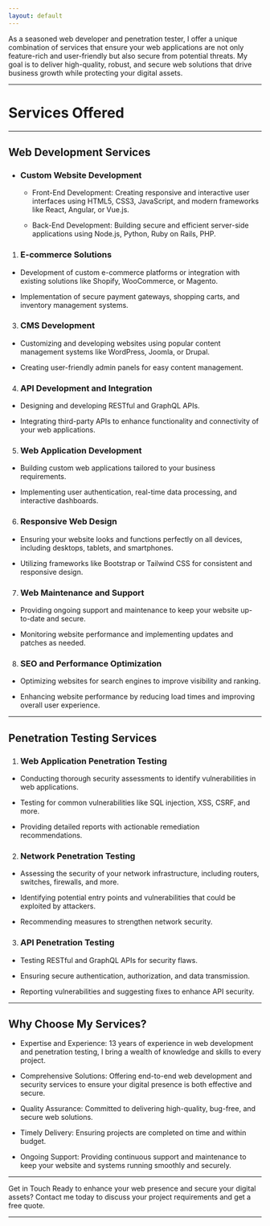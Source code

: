 ```yaml
---
layout: default
---
```

As a seasoned web developer and penetration tester, I offer a unique combination of services that ensure your web applications are not only feature-rich and user-friendly but also secure from potential threats. 
My goal is to deliver high-quality, robust, and secure web solutions that drive business growth while protecting your digital assets.

* * *
# Services Offered
* * *

## Web Development Services


* ### Custom Website Development
   
  *  Front-End Development: Creating responsive and interactive user interfaces using HTML5, CSS3, JavaScript, and modern frameworks like React, Angular,      or Vue.js.
    
  *  Back-End Development: Building secure and efficient server-side applications using Node.js, Python, Ruby on Rails, PHP.
    
1. ### E-commerce Solutions
   
  * Development of custom e-commerce platforms or integration with existing solutions like Shopify, WooCommerce, or Magento.
    
  * Implementation of secure payment gateways, shopping carts, and inventory management systems.
    
3. ### CMS Development
   
  * Customizing and developing websites using popular content management systems like WordPress, Joomla, or Drupal.
    
  * Creating user-friendly admin panels for easy content management.
    
4. ### API Development and Integration
   
  * Designing and developing RESTful and GraphQL APIs.
    
  * Integrating third-party APIs to enhance functionality and connectivity of your web applications.
    
5. ### Web Application Development
   
  * Building custom web applications tailored to your business requirements.
    
  * Implementing user authentication, real-time data processing, and interactive dashboards.
    
6. ### Responsive Web Design
   
  * Ensuring your website looks and functions perfectly on all devices, including desktops, tablets, and smartphones.
    
  * Utilizing frameworks like Bootstrap or Tailwind CSS for consistent and responsive design.
    
7. ### Web Maintenance and Support
   
  * Providing ongoing support and maintenance to keep your website up-to-date and secure.
    
  * Monitoring website performance and implementing updates and patches as needed.
    
8. ### SEO and Performance Optimization
   
  * Optimizing websites for search engines to improve visibility and ranking.
    
  * Enhancing website performance by reducing load times and improving overall user experience.

* * *

## Penetration Testing Services

1. ### Web Application Penetration Testing
   
  *  Conducting thorough security assessments to identify vulnerabilities in web applications.
    
  *  Testing for common vulnerabilities like SQL injection, XSS, CSRF, and more.
    
  *  Providing detailed reports with actionable remediation recommendations.
    
2. ### Network Penetration Testing
   
  *  Assessing the security of your network infrastructure, including routers, switches, firewalls, and more.
    
  *  Identifying potential entry points and vulnerabilities that could be exploited by attackers.
    
  *  Recommending measures to strengthen network security.
    
3. ### API Penetration Testing
   
  *  Testing RESTful and GraphQL APIs for security flaws.
    
  *  Ensuring secure authentication, authorization, and data transmission.
    
  *  Reporting vulnerabilities and suggesting fixes to enhance API security.

 ---
 
## Why Choose My Services?

*   Expertise and Experience: 13 years of experience in web development and penetration testing, I bring a wealth of knowledge and skills to every project.
  
*   Comprehensive Solutions: Offering end-to-end web development and security services to ensure your digital presence is both effective and secure.
  
*   Quality Assurance: Committed to delivering high-quality, bug-free, and secure web solutions.
  
*   Timely Delivery: Ensuring projects are completed on time and within budget.
  
*   Ongoing Support: Providing continuous support and maintenance to keep your website and systems running smoothly and securely.


* * *
Get in Touch
Ready to enhance your web presence and secure your digital assets? Contact me today to discuss your project requirements and get a free quote. 

* * *
